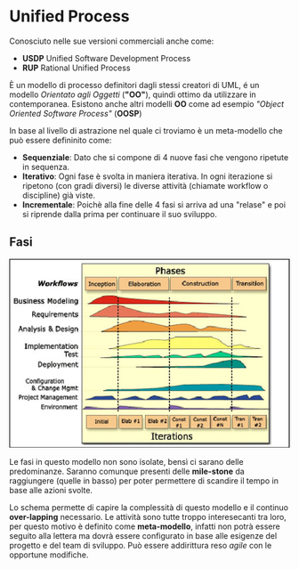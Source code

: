 # Unified Process

Conosciuto nelle sue versioni commerciali anche come:
- __USDP__ Unified Software Development Process
- __RUP__ Rational Unified Process

È un modello di processo definitori dagli stessi creatori di UML, é un modello _Orientato agli Oggetti_ (__"OO"__), quindi ottimo da utilizzare in contemporanea.
Esistono anche altri modelli __OO__ come ad esempio _"Object Oriented Software Process"_ (__OOSP__)

In base al livello di astrazione nel quale ci troviamo è un meta-modello che può essere defininito come:

- __Sequenziale__: Dato che si compone di 4 nuove fasi che vengono ripetute in sequenza.
- __Iterativo__: Ogni fase è svolta in maniera iterativa. In ogni iterazione si ripetono
(con gradi diversi) le diverse attività (chiamate workflow o discipline) già viste.
- __Incrementale__: Poichè alla fine delle 4 fasi si arriva ad una "relase" e poi si riprende dalla prima per continuare il suo sviluppo.

## Fasi
![Unified Process phases](/assets/06_unified-process-phases.png)

Le fasi in questo modello non sono isolate, bensì ci sarano delle predominanze. Saranno comunque presenti delle __mile-stone__ da raggiungere (quelle in basso) per poter permettere di scandire il tempo in base alle azioni svolte.

Lo schema permette di capire la complessità di questo modello e il continuo __over-lapping__ necessario. Le attività sono tutte troppo interesecanti tra loro, per questo motivo è definito come __meta-modello__, infatti non potrà essere seguito alla lettera ma dovrà essere configurato in base alle esigenze del progetto e del team di sviluppo. Può essere addirittura reso _agile_ con le opportune modifiche.